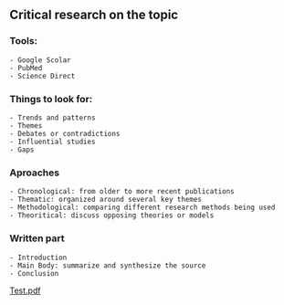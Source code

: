 ## Critical research on the topic
### Tools:
    - Google Scolar
    - PubMed
    - Science Direct

### Things to look for:
    - Trends and patterns
    - Themes
    - Debates or contradictions
    - Influential studies
    - Gaps

### Aproaches
    - Chronological: from older to more recent publications
    - Thematic: organized around several key themes
    - Methodological: comparing different research methods being used
    - Theoritical: discuss opposing theories or models

### Written part
    - Introduction
    - Main Body: summarize and synthesize the source
    - Conclusion

[Test.pdf](/807c6cb607284780d9975bfa003a73a787ce.pdf)
